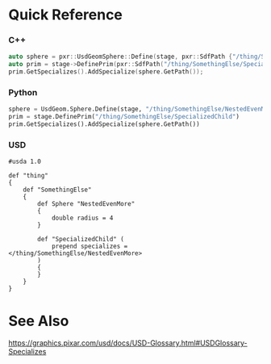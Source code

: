 # Quick Reference
### C++
```cpp
auto sphere = pxr::UsdGeomSphere::Define(stage, pxr::SdfPath {"/thing/SomethingElse/NestedEvenMore"});
auto prim = stage->DefinePrim(pxr::SdfPath("/thing/SomethingElse/SpecializedChild"));
prim.GetSpecializes().AddSpecialize(sphere.GetPath());
```


### Python
```python
sphere = UsdGeom.Sphere.Define(stage, "/thing/SomethingElse/NestedEvenMore")
prim = stage.DefinePrim("/thing/SomethingElse/SpecializedChild")
prim.GetSpecializes().AddSpecialize(sphere.GetPath())
```


### USD
```usda
#usda 1.0

def "thing"
{
    def "SomethingElse"
    {
        def Sphere "NestedEvenMore"
        {
            double radius = 4
        }

        def "SpecializedChild" (
            prepend specializes = </thing/SomethingElse/NestedEvenMore>
        )
        {
        }
    }
}
```


# See Also
https://graphics.pixar.com/usd/docs/USD-Glossary.html#USDGlossary-Specializes
